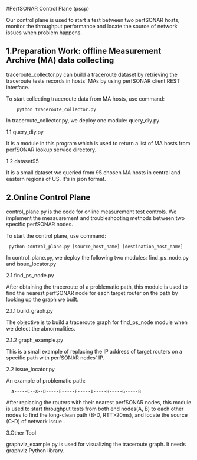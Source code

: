 #PerfSONAR Control Plane (pscp)

Our control plane is used to start a test between two perfSONAR hosts, monitor the throughput performance and locate the source of network issues when problem happens.

 ## 1.Preparation Work: offline Measurement Archive (MA) data collecting
 
 traceroute_collector.py can build a traceroute dataset by retrieving the traceroute tests records in hosts' MAs by using perfSONAR client REST interface.
 
 To start collecting traceroute data from MA hosts, use command:
 
        python traceroute_collector.py

 In traceroute_collector.py, we deploy one module: query_diy.py
 
 1.1 query_diy.py 
 
 It is a module in this program which is used to return a list of MA hosts from perfSONAR lookup service directory.
   
 1.2 dataset95 

 It is a small dataset we queried from 95 chosen MA hosts in central and eastern regions of US. It's in json format.

 


 ## 2.Online Control Plane
 
 control_plane.py is the code for online measurement test controls. We implement the meaausrement and troubleshooting methods between two specific perfSONAR nodes.

 To start the control plane, use command:
   
     python control_plane.py [source_host_name] [destination_host_name]
     
In control_plane.py, we deploy the following two modules: find_ps_node.py and issue_locator.py

 2.1 find_ps_node.py 
      
After obtaining the traceroute of a problematic path, this module is used to find the nearest perfSONAR node for each target router on the path by looking up the graph we built.

 2.1.1 build_graph.py 
 
 The objective is to build a traceroute graph for find_ps_node module when we detect the abnormalities.

 2.1.2 graph_example.py 
 
 This is a small example of replacing the IP address of target routers on a specific path with perfSONAR nodes' IP.

 2.2 issue_locator.py 
 
  An example of problematic path:    
  
      A-----C--X--D-----E-----F-----I-----H-----G-----B

After replacing the routers with their nearest perfSONAR nodes, this module is used to start throughput tests from both end nodes(A, B) to each other nodes to find the long-clean path (B-D, RTT>20ms), and locate the source (C-D) of network issue .

  3.Other Tool
    
graphviz_example.py is used for visualizing the traceroute graph. It needs graphviz Python library.







